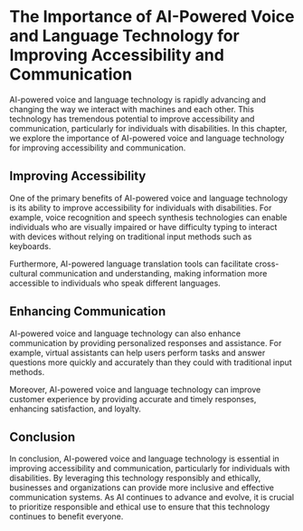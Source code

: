 The Importance of AI-Powered Voice and Language Technology for Improving Accessibility and Communication
======================================================================================================================

AI-powered voice and language technology is rapidly advancing and changing the way we interact with machines and each other. This technology has tremendous potential to improve accessibility and communication, particularly for individuals with disabilities. In this chapter, we explore the importance of AI-powered voice and language technology for improving accessibility and communication.

Improving Accessibility
-----------------------

One of the primary benefits of AI-powered voice and language technology is its ability to improve accessibility for individuals with disabilities. For example, voice recognition and speech synthesis technologies can enable individuals who are visually impaired or have difficulty typing to interact with devices without relying on traditional input methods such as keyboards.

Furthermore, AI-powered language translation tools can facilitate cross-cultural communication and understanding, making information more accessible to individuals who speak different languages.

Enhancing Communication
-----------------------

AI-powered voice and language technology can also enhance communication by providing personalized responses and assistance. For example, virtual assistants can help users perform tasks and answer questions more quickly and accurately than they could with traditional input methods.

Moreover, AI-powered voice and language technology can improve customer experience by providing accurate and timely responses, enhancing satisfaction, and loyalty.

Conclusion
----------

In conclusion, AI-powered voice and language technology is essential in improving accessibility and communication, particularly for individuals with disabilities. By leveraging this technology responsibly and ethically, businesses and organizations can provide more inclusive and effective communication systems. As AI continues to advance and evolve, it is crucial to prioritize responsible and ethical use to ensure that this technology continues to benefit everyone.
